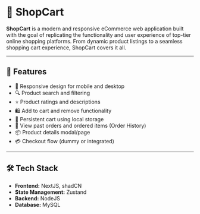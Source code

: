 # 🛒 ShopCart

**ShopCart** is a modern and responsive eCommerce web application built with the goal of replicating the functionality and user experience of top-tier online shopping platforms. From dynamic product listings to a seamless shopping cart experience, ShopCart covers it all.

---

## 🚀 Features

- 📱 Responsive design for mobile and desktop
- 🔍 Product search and filtering
- ⭐ Product ratings and descriptions
- 🛍️ Add to cart and remove functionality
- 🔄 Persistent cart using local storage
- 🧾 View past orders and ordered items (Order History)
- 📦 Product details modal/page
- 💳 Checkout flow (dummy or integrated)

---

## 🛠️ Tech Stack

- **Frontend:** NextJS, shadCN
- **State Management:** Zustand
- **Backend:** NodeJS
- **Database:** MySQL


